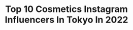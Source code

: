 ---
title: Top 10 Cosmetics Instagram Influencers In Tokyo In 2022
description: >-
  Find top cosmetics Instagram influencers in Tokyo in 2022. Most popular hashtags: #pr #stayhome #fashion #cosmetics.
platform: Instagram
hits: 62
text_top: Identify the most popular Instagram accounts on inBeat.
text_bottom: Our platform has 62 Instagram influencers like this in Tokyo, Japan for you to pitch.
profiles:
  - username: "mamiset"
    fullname: >-
      瀬戸 麻実　セトマミ
    bio: >-
      🇯🇵 美容家 色×形×質感で無限大の #マミ様メイク #メイクアップのための色彩学 マミ様メイク書籍大人気爆走中📚
    location: "Japan"
    followers: 83148
    engagement: 157
    commentsToLikes: 0.009347
    id: ck0vwpyj1v0at0i19lj9aw76z
    verified: true
    hashtags: "#makeup, #cosmetics, #tokyo, #beauty"
  - username: "hoshinoko728"
    fullname: >-
      𝕙𝕠𝕤𝕙𝕚𝕟𝕠𝕜𝕠
    bio: >-
      ¹⁹⁹²⁰⁷²⁸ お仕事依頼は💌へ □ 𝚃𝚘𝚔𝚢𝚘 □ 𝚈𝚘𝚞𝚃𝚞𝚋𝚎𝚛 □ 𝙼𝚢 𝚏𝚊𝚖𝚒𝚕𝚢 𝚑𝚊𝚜 𝚝𝚑𝚛𝚎𝚎 𝚙𝚎𝚘𝚙𝚕𝚎. ............. ▼ 𝙸𝚗𝚝𝚎𝚛𝚒𝚘𝚛 @s_home_728 ▼ 𝚌𝚘𝚖𝚒𝚗𝚐 𝚜𝚘𝚘𝚗♥ @aprily.official ▼ 𝚈𝚘𝚞𝚃𝚞𝚋𝚎
    location: "Japan"
    followers: 107585
    engagement: 505
    commentsToLikes: 0.012423
    id: ck6ugjknq3ek20j71ex306fes
    verified: false
    hashtags: "#stayhome, #pr, #youtube, #ootd"
  - username: "shihoriiin49"
    fullname: >-
      ʂᴴᴵᴴᵒᴿᴵᴺ❤︎
    bio: >-
      @plume_mignon Producer 👗167cm 宝島社sweet official instagirl🍒 ❤︎disney❤︎fashion❤︎sweets❤︎cosme お仕事依頼→DMへお願いします💌
    location: "Japan"
    followers: 37730
    engagement: 158
    commentsToLikes: 0.006802
    id: ck0tzgwv7qdsg0i19ph0woceo
    verified: false
    hashtags: "#casetify, #village, #shihorin, #makeup"
  - username: "__rihostagram__"
    fullname: >-
      中村里帆
    bio: >-
      アミューズ所属 高知県出身 21歳 Ray専属モデル
    location: "Japan"
    followers: 55761
    engagement: 727
    commentsToLikes: 0.006911
    id: ck14iw0xyhf0h0i19vkxif2ax
    verified: true
    hashtags: "#fila, #mini, #01"
  - username: "rsk_0315"
    fullname: >-
      RISAKO_ISHIKAWA
    bio: >-
      Official Instagram/Model 🌹 Space Craft 所属
    location: "Japan"
    followers: 78911
    engagement: 123
    commentsToLikes: 0.004473
    id: ck5zr8692w3650i14jkf1aw0z
    verified: true
    hashtags: "#osaji, #pr, #cafe, #elendeek"
  - username: "bis_web"
    fullname: >-
      b i s
    bio: >-
      bis [ビス] 🌼偶数月1日発売 ﻿﻿﻿ ﻿﻿𝐰𝐢𝐭𝐡 𝐚 𝐠𝐢𝐫𝐥 𝐨𝐟 𝐦𝐲 𝐡𝐞𝐚𝐫𝐭 ﻿﻿いつまでもガーリーな心を持ち続ける人のための ファッションカルチャーマガジン @bis_web / #bis_web をつけてポストしてね♡﻿﻿﻿ ﻿﻿since2017 ©︎光文社
    location: "Japan"
    followers: 154618
    engagement: 165
    commentsToLikes: 0.023614
    id: ck5hndx1ynm7j0i11xu80l4d8
    verified: false
    hashtags: "#homecafe, #sweetestcherry, #bis, #jo1"
  - username: "seika_etoile__11"
    fullname: >-
      🎀seika 🎀
    bio: >-
      全休6日のお茶大生です。✎ ❤︎ 𝐜𝐚𝐟𝐞┊𝐟𝐚𝐬𝐡𝐢𝐨𝐧┊ 𝐩𝐢𝐧𝐤 ❤︎ #せいかのコーディネート💍﻿ #せいかのカフェ巡り💒﻿ インスタは私が作ったおとぎ話🏹
    location: "Japan"
    followers: 11773
    engagement: 351
    commentsToLikes: 0.009918
    id: ck6tzgk419knp0j719fcswgw2
    verified: false
    hashtags: "#afternoontea, #cafe, #salondelouis, #honeysalon"
  - username: "nana.0312"
    fullname: >-
      三井菜那 ❁ Nana Mitsui
    bio: >-
      𝑀𝑜𝑑𝑒𝑙𓆉𝐿𝑖𝑣𝑒𝑟 171㎝ . ☽ andGIRL スーパーメイツ ⟡ MAQUIA.美人百花.CLASSY. with etc . ‎✎ܚお仕事のご依頼はDM or Mailまで
    location: "Japan"
    followers: 26456
    engagement: 122
    commentsToLikes: 0.027371
    id: ckaous46r1ksf0i78pml40s94
    verified: false
    hashtags: "#gu, #snidel, #pr, #caseiphone"
  - username: "maripo_jp"
    fullname: >-
      M A R I 🌐 神林真里
    bio: >-
      📍Based in Tokyo 🗣Japanese | English | Mandarin 🎖Ambassador: @odlo_japan @finc_app - #maripo_fitness - #maripo_beauty - #maripo_fashion
    location: "Japan"
    followers: 29630
    engagement: 178
    commentsToLikes: 0.012914
    id: ck14i2zyrddu80i19pfnkl5to
    verified: false
    hashtags: "#maripo, #scandi, #pr, #koreancosmetics"
  - username: "aoyagifumiko"
    fullname: >-
      青柳文子／Fumiko Aoyagi
    bio: >-
      🇯🇵model やめるかもしれないけどyoutubeが始まりました。。チャンネル登録者数が増えたら続けます、よかったら見てみてください。。！ お仕事は➡️watanabe@asobisystem.com DMは返信できません🙏 ✈️#なんとか_trip
    location: "Japan"
    followers: 214790
    engagement: 156
    commentsToLikes: 0.002929
    id: ck55q9ddqcfml0i111f73wk72
    verified: true
    hashtags: "#stylehint, #claska, #stayhome, #pr"
---